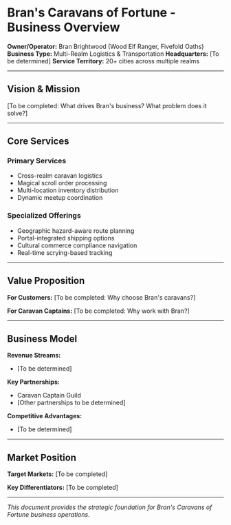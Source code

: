 # Bran's Caravans of Fortune - Business Overview

**Owner/Operator:** Bran Brightwood (Wood Elf Ranger, Fivefold Oaths)
**Business Type:** Multi-Realm Logistics & Transportation
**Headquarters:** [To be determined]
**Service Territory:** 20+ cities across multiple realms

---

## Vision & Mission

[To be completed: What drives Bran's business? What problem does it solve?]

---

## Core Services

### Primary Services
- Cross-realm caravan logistics
- Magical scroll order processing
- Multi-location inventory distribution
- Dynamic meetup coordination

### Specialized Offerings
- Geographic hazard-aware route planning
- Portal-integrated shipping options
- Cultural commerce compliance navigation
- Real-time scrying-based tracking

---

## Value Proposition

**For Customers:**
[To be completed: Why choose Bran's caravans?]

**For Caravan Captains:**
[To be completed: Why work with Bran?]

---

## Business Model

**Revenue Streams:**
- [To be determined]

**Key Partnerships:**
- Caravan Captain Guild
- [Other partnerships to be determined]

**Competitive Advantages:**
- [To be determined]

---

## Market Position

**Target Markets:**
[To be completed]

**Key Differentiators:**
[To be completed]

---

*This document provides the strategic foundation for Bran's Caravans of Fortune business operations.*
